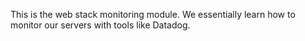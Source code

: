 This is the web stack monitoring module. We essentially learn how to monitor our servers with tools like Datadog.
